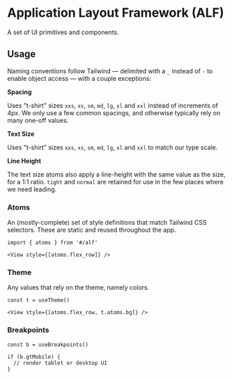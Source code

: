 # Application Layout Framework (ALF)

A set of UI primitives and components.

## Usage

Naming conventions follow Tailwind — delimited with a `_` instead of `-` to
enable object access — with a couple exceptions:

**Spacing**

Uses "t-shirt" sizes `xxs`, `xs`, `sm`, `md`, `lg`, `xl` and `xxl` instead of
increments of 4px. We only use a few common spacings, and otherwise typically
rely on many one-off values.

**Text Size**

Uses "t-shirt" sizes `xxs`, `xs`, `sm`, `md`, `lg`, `xl` and `xxl` to match our
type scale.

**Line Height**

The text size atoms also apply a line-height with the same value as the size,
for a 1:1 ratio. `tight` and `normal` are retained for use in the few places
where we need leading.

### Atoms

An (mostly-complete) set of style definitions that match Tailwind CSS selectors.
These are static and reused throughout the app.

```tsx
import { atoms } from '#/alf'

<View style={[atoms.flex_row]} />
```

### Theme

Any values that rely on the theme, namely colors.

```tsx
const t = useTheme()

<View style={[atoms.flex_row, t.atoms.bg]} />
```

### Breakpoints

```tsx
const b = useBreakpoints()

if (b.gtMobile) {
  // render tablet or desktop UI
}
```
